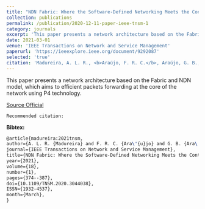 ```yaml
---
title: "NDN Fabric: Where the Software-Defined Networking Meets the Content-Centric Model"
collection: publications
permalink: /publication/2020-12-11-paper-ieee-tnsm-1
category: journals
excerpt: 'This paper presents a network architecture based on the Fabric and NDN model, which aims to efficient packets forwarding at the core of the network using P4 technology.'
date: 2021-03-01
venue: 'IEEE Transactions on Network and Service Management'
paperurl: 'https://ieeexplore.ieee.org/document/9292087'
selected: 'true'
citation: 'Madureira, A. L. R., <b>Araújo, F. R. C.</b>, Araújo, G. B., Sampaio, L. N. (2021). &quot;NDN Fabric: Where the Software-Defined Networking Meets the Content-Centric Model.&quot; <i>In IEEE Transactions on Network and Service Management</i>. (pp. 374-387). IEEE.'
---
```

This paper presents a network architecture based on the Fabric and NDN model, which aims to efficient packets forwarding at the core of the network using P4 technology.

[Source Official](https://doi.org/10.1109/TNSM.2020.3044038)

`Recommended citation:`

**Bibtex:**

```tex
@article{madureira:2021tnsm,
author={A. L. R. {Madureira} and F. R. C. {Ara\'{u}jo} and G. B. {Ara\'{u}jo} and L. N. {Sampaio}},
journal={IEEE Transactions on Network and Service Management},
title={NDN Fabric: Where the Software-Defined Networking Meets the Content-Centric Model},
year={2021},
volume={18},
number={1},
pages={374--387},
doi={10.1109/TNSM.2020.3044038},
ISSN={1932-4537},
month={March},
}
```

